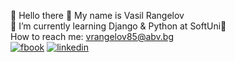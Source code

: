 👋 Hello there 👋 My name is Vasil Rangelov  
🌱 I’m currently learning Django & Python at SoftUni🌱  
How to reach me: vrangelov85@abv.bg  
[![fbook](https://user-images.githubusercontent.com/96621183/194556604-42fc412d-3853-4e1b-89a4-84f980e03652.png)](https://www.facebook.com/profile.php?id=100003538172590)
[![linkedin](https://user-images.githubusercontent.com/96621183/194552520-88fe06f0-a76b-49a6-a7e0-ca0f6958b80f.png)](https://www.linkedin.com/in/vasil-rangelov-739b93181/)
<!--
**vasskess/vasskess** is a ✨ _special_ ✨ repository because its `README.md` (this file) appears on your GitHub profile.
![linkedin](https://user-images.githubusercontent.com/96621183/194552520-88fe06f0-a76b-49a6-a7e0-ca0f6958b80f.png)
![fbook](https://user-images.githubusercontent.com/96621183/194556604-42fc412d-3853-4e1b-89a4-84f980e03652.png)
![mailbox](https://user-images.githubusercontent.com/96621183/194557736-ac240527-9d52-4ea3-8a5b-e427c9bbc8f9.jpg)
